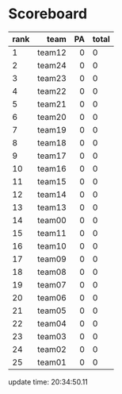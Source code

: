 # Scoreboard
rank    | team  | PA  | total
----|-----:|-----:| -----
1 | team12 | 0 | 0
2 | team24 | 0 | 0
3 | team23 | 0 | 0
4 | team22 | 0 | 0
5 | team21 | 0 | 0
6 | team20 | 0 | 0
7 | team19 | 0 | 0
8 | team18 | 0 | 0
9 | team17 | 0 | 0
10 | team16 | 0 | 0
11 | team15 | 0 | 0
12 | team14 | 0 | 0
13 | team13 | 0 | 0
14 | team00 | 0 | 0
15 | team11 | 0 | 0
16 | team10 | 0 | 0
17 | team09 | 0 | 0
18 | team08 | 0 | 0
19 | team07 | 0 | 0
20 | team06 | 0 | 0
21 | team05 | 0 | 0
22 | team04 | 0 | 0
23 | team03 | 0 | 0
24 | team02 | 0 | 0
25 | team01 | 0 | 0


update time: 20:34:50.11 
